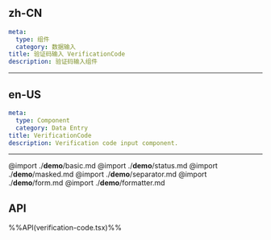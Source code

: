 ## zh-CN
```yaml
meta:
  type: 组件
  category: 数据输入
title: 验证码输入 VerificationCode
description: 验证码输入组件
```
---
## en-US
```yaml
meta:
  type: Component
  category: Data Entry
title: VerificationCode
description: Verification code input component.
```
---

@import ./__demo__/basic.md
@import ./__demo__/status.md
@import ./__demo__/masked.md
@import ./__demo__/separator.md
@import ./__demo__/form.md
@import ./__demo__/formatter.md

## API

%%API(verification-code.tsx)%%
